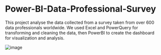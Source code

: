 # Power-BI-Data-Professional-Survey
This project analyse the data collected from a survey taken from over 600 data professionals worldwide.
We used Excel and PowerQuery for transforming and cleaning the data, then PowerBI to create the dashboard for visualization and analysis.

![image](https://user-images.githubusercontent.com/76974490/213024968-af8dd690-e7f9-4684-a1ab-e6c9e5aa06ef.png)

